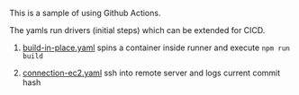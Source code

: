 This is a sample of using Github Actions.

The yamls run drivers (initial steps) which can be extended for CICD.

1. [build-in-place.yaml](.github/workflows/build-in-place.yaml)
   spins a container inside runner and execute `npm run build`

2. [connection-ec2.yaml](.github/workflows/connection-ec2.yaml) ssh into remote server and logs current commit hash
